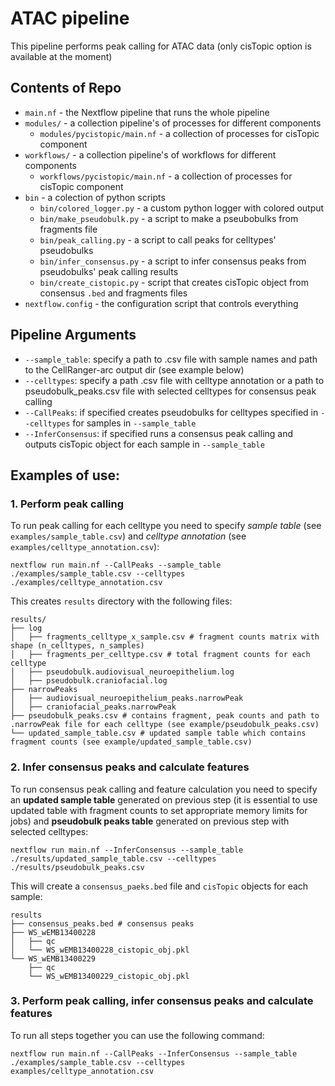 # ATAC pipeline
This pipeline performs peak calling for ATAC data (only cisTopic option is available at the moment)

## Contents of Repo
* `main.nf` - the Nextflow pipeline that runs the whole pipeline
* `modules/` - a collection pipeline's of processes for different components
  * `modules/pycistopic/main.nf` - a collection of processes for cisTopic component
* `workflows/` - a collection pipeline's of workflows for different components
  * `workflows/pycistopic/main.nf` - a collection of processes for cisTopic component
* `bin` - a colection of python scripts
  * `bin/colored_logger.py` - a custom python logger with colored output
  * `bin/make_pseudobulk.py` - a script to make a pseubobulks from fragments file
  * `bin/peak_calling.py` - a script to call peaks for celltypes' pseudobulks
  * `bin/infer_consensus.py` - a script to infer consensus peaks from pseudobulks' peak calling results
  * `bin/create_cistopic.py` - script that creates cisTopic object from consensus `.bed` and fragments files
* `nextflow.config` - the configuration script that controls everything

## Pipeline Arguments
* `--sample_table`: specify a path to .csv file with sample names and path to the CellRanger-arc output dir (see example below)
* `--celltypes`: specify a path .csv file with celltype annotation or a path to pseudobulk_peaks.csv file with selected celltypes for consensus peak calling
* `--CallPeaks`: if specified creates pseudobulks for celltypes specified in `--celltypes` for samples in `--sample_table`
* `--InferConsensus`: if specified runs a consensus peak calling and outputs cisTopic object for each sample in `--sample_table`

## Examples of use:
### 1. Perform peak calling
To run peak calling for each celltype you need to specify *sample table* (see `examples/sample_table.csv`) and *celltype annotation* (see `examples/celltype_annotation.csv`):

```shell
nextflow run main.nf --CallPeaks --sample_table ./examples/sample_table.csv --celltypes ./examples/celltype_annotation.csv
```

This creates `results` directory with the following files:
```
results/
├── log
│   ├── fragments_celltype_x_sample.csv # fragment counts matrix with shape (n_celltypes, n_samples)
│   ├── fragments_per_celltype.csv # total fragment counts for each celltype
│   ├── pseudobulk.audiovisual_neuroepithelium.log
│   ├── pseudobulk.craniofacial.log
├── narrowPeaks
│   ├── audiovisual_neuroepithelium_peaks.narrowPeak
│   ├── craniofacial_peaks.narrowPeak
├── pseudobulk_peaks.csv # contains fragment, peak counts and path to .narrowPeak file for each celltype (see example/pseudobulk_peaks.csv)
└── updated_sample_table.csv # updated sample table which contains fragment counts (see example/updated_sample_table.csv)
```

### 2. Infer consensus peaks and calculate features
To run consensus peak calling and feature calculation you need to specify an **updated sample table** generated on previous step (it is essential to use updated table with fragment counts to set appropriate memory limits for jobs) and **pseudobulk peaks table** generated on previous step with selected celltypes:
```shell
nextflow run main.nf --InferConsensus --sample_table ./results/updated_sample_table.csv --celltypes ./results/pseudobulk_peaks.csv
```

This will create a `consensus_paeks.bed` file and `cisTopic` objects for each sample:
```
results
├── consensus_peaks.bed # consensus peaks
├── WS_wEMB13400228
│   ├── qc
│   └── WS_wEMB13400228_cistopic_obj.pkl
└── WS_wEMB13400229
    ├── qc
    └── WS_wEMB13400229_cistopic_obj.pkl
```

### 3. Perform peak calling, infer consensus peaks and calculate features
To run all steps together you can use the following command:
```shell
nextflow run main.nf --CallPeaks --InferConsensus --sample_table ./examples/sample_table.csv --celltypes examples/celltype_annotation.csv
```